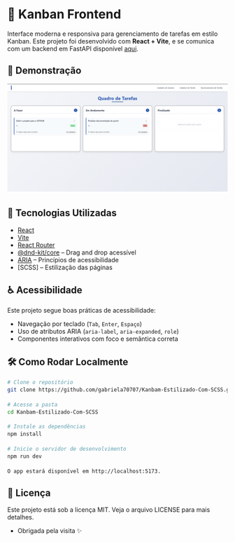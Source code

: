 # 🧩 Kanban Frontend

Interface moderna e responsiva para gerenciamento de tarefas em estilo Kanban. Este projeto foi desenvolvido com **React + Vite**, e se comunica com um backend em FastAPI disponível [aqui](https://github.com/gabriela70707/Kanban-BackEnd.git).

## 📸 Demonstração

![Preview do Kanban](./public/kanban-preview.png)


## 🚀 Tecnologias Utilizadas

- [React](https://reactjs.org/)
- [Vite](https://vitejs.dev/)
- [React Router](https://reactrouter.com/)
- [@dnd-kit/core](https://docs.dndkit.com/) – Drag and drop acessível
- [ARIA](https://developer.mozilla.org/en-US/docs/Web/Accessibility/ARIA) – Princípios de acessibilidade
- [SCSS] – Estilização das páginas



## ♿ Acessibilidade

Este projeto segue boas práticas de acessibilidade:

- Navegação por teclado (`Tab`, `Enter`, `Espaço`)
- Uso de atributos ARIA (`aria-label`, `aria-expanded`, `role`)
- Componentes interativos com foco e semântica correta

## 🛠️ Como Rodar Localmente

```bash
# Clone o repositório
git clone https://github.com/gabriela70707/Kanbam-Estilizado-Com-SCSS.git

# Acesse a pasta
cd Kanbam-Estilizado-Com-SCSS

# Instale as dependências
npm install

# Inicie o servidor de desenvolvimento
npm run dev

O app estará disponível em http://localhost:5173.

```

## 📄 Licença

Este projeto está sob a licença MIT. Veja o arquivo LICENSE para mais detalhes.


- Obrigada pela visita ✨

